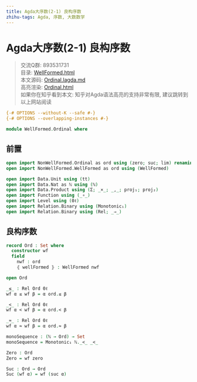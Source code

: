 ```yaml
---
title: Agda大序数(2-1) 良构序数
zhihu-tags: Agda, 序数, 大数数学
---
```


# Agda大序数(2-1) 良构序数

> 交流Q群: 893531731  
> 目录: [WellFormed.html](https://choukh.github.io/agda-lvo/WellFormed.html)  
> 本文源码: [Ordinal.lagda.md](https://github.com/choukh/agda-lvo/blob/main/src/WellFormed/Ordinal.lagda.md)  
> 高亮渲染: [Ordinal.html](https://choukh.github.io/agda-lvo/WellFormed.Ordinal.html)  
> 如果你在知乎看到本文: 知乎对Agda语法高亮的支持非常有限, 建议跳转到以上网站阅读  

```agda
{-# OPTIONS --without-K --safe #-}
{-# OPTIONS --overlapping-instances #-}

module WellFormed.Ordinal where
```

## 前置

```agda
open import NonWellFormed.Ordinal as ord using (zero; suc; lim) renaming (Ord to ord)
open import NonWellFormed.WellFormed as ord using (WellFormed)

open import Data.Unit using (tt)
open import Data.Nat as ℕ using (ℕ)
open import Data.Product using (Σ; _×_; _,_; proj₁; proj₂)
open import Function using (_∘_)
open import Level using (0ℓ)
open import Relation.Binary using (Monotonic₁)
open import Relation.Binary using (Rel; _⇒_)
```

## 良构序数

```agda
record Ord : Set where
  constructor wf
  field
    nwf : ord
    ⦃ wellFormed ⦄ : WellFormed nwf

open Ord

_≤_ : Rel Ord 0ℓ
wf α ≤ wf β = α ord.≤ β

_<_ : Rel Ord 0ℓ
wf α < wf β = α ord.< β

_≈_ : Rel Ord 0ℓ
wf α ≈ wf β = α ord.≈ β

monoSequence : (ℕ → Ord) → Set
monoSequence = Monotonic₁ ℕ._<_ _<_

Zero : Ord
Zero = wf zero

Suc : Ord → Ord
Suc (wf α) = wf (suc α)
```
